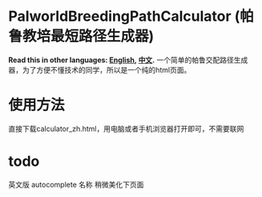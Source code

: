 # PalworldBreedingPathCalculator (帕鲁教培最短路径生成器)
**Read this in other languages: [English](README.md), [中文](README.zh.md).**
一个简单的帕鲁交配路径生成器，为了方便不懂技术的同学，所以是一个纯的html页面。

# 使用方法
直接下载calculator_zh.html，用电脑或者手机浏览器打开即可，不需要联网

# todo
英文版
autocomplete 名称
稍微美化下页面